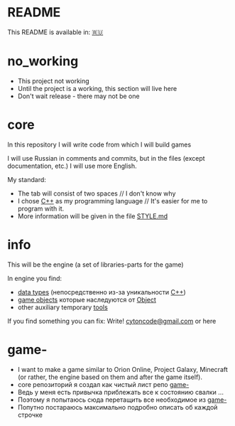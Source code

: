 # README

This README is available in:
[🇷🇺](README_RU.md)

# no_working
- This project not working
- Until the project is a working, this section will live here
- Don't wait release - there may not be one

# core
In this repository I will write code from which I will build games

I will use Russian in comments and commits,
but in the files (except documentation, etc.) I will use more English.

My standard:
- The tab will consist of two spaces // I don't know why
- I chose [С++](https://github.com/topics/cpp) as my programming language // It's easier for me to program with it.
- More information will be given in the file [STYLE.md](DOC/STYLE.md)

# info
This will be the engine (a set of libraries-parts for the game)

In engine you find:
- [data types](type/README.md) (непосредственно из-за уникальности [С++](https://github.com/topics/cpp))
- [game objects](lib/README.md) которые наследуются от [Object](lib/object.hpp)
- other auxiliary temporary [tools](tools/README.md)

If you find something you can fix: Write! cytoncode@gmail.com or here

# game-
- I want to make a game similar to Orion Online, Project Galaxy, Minecraft (or rather, the engine based on them and after the game itself).
- core репозиторий я создал как чистый лист репо [game-](https://github.com/CyTon-Code/game-)
- Ведь у меня есть привычка приблежать все к состоянию свалки ...
- Поэтому я попытаюсь сюда перетащить все необходимое из [game-](https://github.com/CyTon-Code/game-)
- Попутно постараюсь максимально подробно описать об каждой строчке

